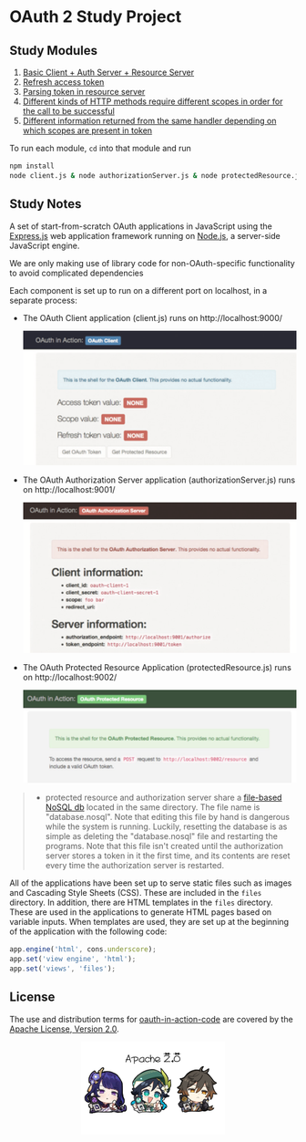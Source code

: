 OAuth 2 Study Project
=====================


Study Modules
-------------

1. [Basic Client + Auth Server + Resource Server](./1-basic)
2. [Refresh access token](./2-refresh-accessd-token)
3. [Parsing token in resource server](./3-parsing-token-in-resource-server)
4. [Different kinds of HTTP methods require different scopes in order for the call to be successful](./4-scopped-http-methods)
5. [Different information returned from the same handler depending on which scopes are present in token](./5-different-scopes-for-different-data-results)

To run each module, `cd` into that module and run

```bash
npm install
node client.js & node authorizationServer.js & node protectedResource.js
```


Study Notes
-----------

A set of start-from-scratch OAuth applications in JavaScript using the [Express.js](http://expressjs.com/) web
application framework running on [Node.js](https://nodejs.org/), a server-side JavaScript engine.

We are only making use of library code for non-OAuth-specific functionality to avoid complicated dependencies

Each component is set up to run on a different port on localhost, in a separate process:

- The OAuth Client application (client.js) runs on http://localhost:9000/

  ![Error loading client-js.png](./client-js.png)

- The OAuth Authorization Server application (authorizationServer.js) runs on http://localhost:9001/

  ![Error loading client-js.png](./authorizationServer-js.png)

- The OAuth Protected Resource Application (protectedResource.js) runs on http://localhost:9002/

  ![Error loading client-js.png](./protectedResource-js.png)

> - protected resource and authorization server share a [file-based NoSQL db](https://www.npmjs.com/package/nosql)
>   located in the same directory. The file name is "database.nosql". Note that editing this file by hand is dangerous 
>   while the system is running. Luckily, resetting the database is as simple as deleting the "database.nosql" file and 
>   restarting the programs. Note that this file isn't created until the authorization server stores a token in it the 
>   first time, and its contents are reset every time the authorization server is restarted.

All of the applications have been set up to serve static files such as images and Cascading Style Sheets (CSS). These
are included in the `files` directory. In addition, there are HTML templates in the `files` directory. These are used in 
the applications to generate HTML pages based on variable inputs. When templates are used, they are set up at the
beginning of the application with the following code:

```javascript
app.engine('html', cons.underscore);
app.set('view engine', 'html');
app.set('views', 'files');
```


License
-------

The use and distribution terms for [oauth-in-action-code](https://qubitpi.github.io/oauth-in-action-code/) are covered
by the [Apache License, Version 2.0](http://www.apache.org/licenses/LICENSE-2.0.html).

<div align="center">
    <a href="https://opensource.org/licenses">
        <img align="center" width="50%" alt="License Illustration" src="https://github.com/QubitPi/QubitPi/blob/master/img/apache-2.png?raw=true">
    </a>
</div>

